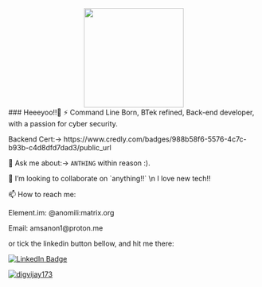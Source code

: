 
<div id="header" align="center">
  <img src="https://media.giphy.com/media/xTcnSWYZvafyhEACBO/giphy.gif" width="200"/>
</div>
### Heeeyoo!!👋
⚡ Command Line Born,
   BTek refined,
   Back-end developer,
   with a passion for cyber security.
<p>
  Backend Cert:-> https://www.credly.com/badges/988b58f6-5576-4c7c-b93b-c4d8dfd7dad3/public_url
<p>


💬 Ask me about:-> `ANTHING` within reason :).
<p>
👯 I’m looking to collaborate on `anything!!` \n I love new tech!!
  <p>
📫 How to reach me:
    <p>
    Element.im:
    @anomili:matrix.org 
  <p>
    Email: amsanon1@proton.me
    <p>
    or tick the linkedin button bellow, and hit me there:
<div id="badges">
  <a href="www.linkedin.com/in/aaron-jrnetworksecurityengineer">
  <img src="https://img.shields.io/badge/LinkedIn-blue?style=for-the-badge&logo=linkedin&logoColor=white" alt="LinkedIn Badge"/>
</div>
  <p>
    <p align="left"> 
<img src="https://komarev.com/ghpvc/?username=USERNAME&label=Views&color=blue&style=plastic" alt="digvijay173" />
 <p> 

<!--
**aaronms1/aaronms1** is a ✨ _special_ ✨ repository because its `README.md` (this file) appears on your GitHub profile.

Here are some ideas to get you started:

- 🔭 I’m currently working on ...
-🌱 I’m currently learning Backend development
- 👯 I’m looking to collaborate on anything
- 🤔 I’m looking for help with ...
- 💬 Ask me about: what I'm working on, as most of the projects are private.
- 📫 How to reach me: I preffer Element.im, @anomili:matrix.org 

  <a href="https://github.com/aaronms1">
  <img align="center" src="https://github-readme-stats.vercel.app/api/top-langs/?username=aaronms1&theme=light&hide_langs_below=1" />
</a>

      <p>
        <a href="https://www.credly.com/badges/988b58f6-5576-4c7c-b93b-c4d8dfd7dad3/public_url"
           </a>
        


- 😄 Pronouns: ...
- ⚡ Fun fact: ...
-->

